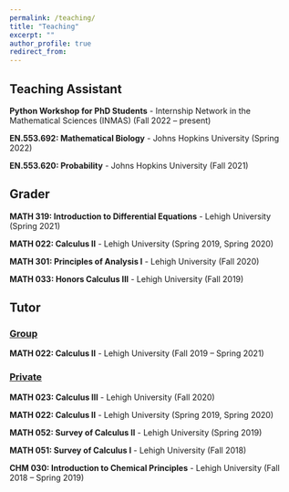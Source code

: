 ```yaml
---
permalink: /teaching/
title: "Teaching"
excerpt: ""
author_profile: true
redirect_from:
---
```


## Teaching Assistant

**Python Workshop for PhD Students** - Internship Network in the Mathematical Sciences (INMAS) (Fall 2022 – present)

**EN.553.692: Mathematical Biology** - Johns Hopkins University (Spring 2022)

**EN.553.620: Probability** - Johns Hopkins University (Fall 2021)

## Grader

**MATH 319: Introduction to Differential Equations** - Lehigh University (Spring 2021)

**MATH 022: Calculus II** - Lehigh University (Spring 2019, Spring 2020)

**MATH 301: Principles of Analysis I** - Lehigh University (Fall 2020)

**MATH 033: Honors Calculus III** - Lehigh University (Fall 2019)

## Tutor

### <ins> Group </ins>

**MATH 022: Calculus II** - Lehigh University (Fall 2019 – Spring 2021)

### <ins> Private </ins>

**MATH 023: Calculus III** - Lehigh University (Fall 2020)

**MATH 022: Calculus II** - Lehigh University (Spring 2019, Spring 2020)

**MATH 052: Survey of Calculus II** - Lehigh University (Spring 2019)

**MATH 051: Survey of Calculus I** - Lehigh University (Fall 2018)

**CHM 030: Introduction to Chemical Principles** - Lehigh University (Fall 2018 – Spring 2019)
